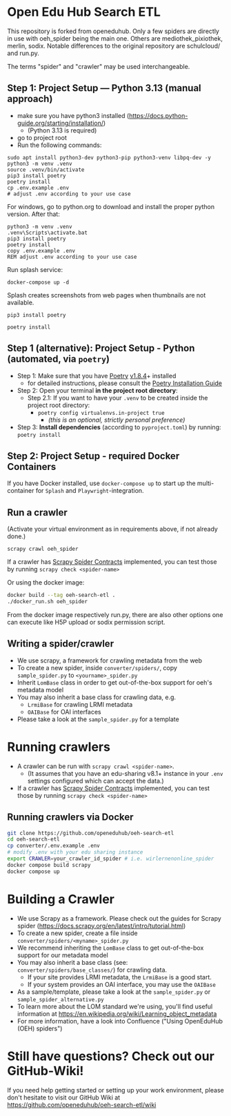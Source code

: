 # Open Edu Hub Search ETL

This repository is forked from openeduhub. Only a few spiders are directly in use
with oeh_spider being the main one. Others are mediothek_pixiothek, merlin, sodix.
Notable differences to the original repository are schulcloud/ and run.py.

The terms "spider" and "crawler" may be used interchangeable.

## Step 1: Project Setup — Python 3.13 (manual approach)

- make sure you have python3 installed (<https://docs.python-guide.org/starting/installation/>)
  - (Python 3.13 is required)
- go to project root
- Run the following commands:

```
sudo apt install python3-dev python3-pip python3-venv libpq-dev -y
python3 -m venv .venv
source .venv/bin/activate
pip3 install poetry
poetry install
cp .env.example .env
# adjust .env according to your use case
```

For windows, go to python.org to download and install the proper python version. After that:
```commandline
python3 -m venv .venv
.venv\Scripts\activate.bat
pip3 install poetry
poetry install
copy .env.example .env
REM adjust .env according to your use case
```

Run splash service:
```commandline
docker-compose up -d
```
Splash creates screenshots from web pages when thumbnails are not available.

`pip3 install poetry`

`poetry install`

## Step 1 (alternative): Project Setup - Python (automated, via `poetry`)

- Step 1: Make sure that you have [Poetry](https://python-poetry.org) [v1.8.4](https://github.com/python-poetry/poetry/releases/tag/1.8.4)+ installed
  - for detailed instructions, please consult the [Poetry Installation Guide](https://python-poetry.org/docs/#installation)
- Step 2: Open your terminal **in the project root directory**:
  - Step 2.1: If you want to have your `.venv` to be created inside the project root directory: 
    - `poetry config virtualenvs.in-project true`
      - *(this is an optional, strictly personal preference)* 
- Step 3: **Install dependencies** (according to `pyproject.toml`) by running: `poetry install`

## Step 2: Project Setup - required Docker Containers

If you have Docker installed, use `docker-compose up` to start up the multi-container for `Splash` and `Playwright`-integration.

## Run a crawler
(Activate your virtual environment as in requirements above, if not already done.)
```commandline
scrapy crawl oeh_spider
```

If a crawler has [Scrapy Spider Contracts](https://docs.scrapy.org/en/latest/topics/contracts.html#spiders-contracts) implemented, you can test those by running `scrapy check <spider-name>`

Or using the docker image:
```bash
docker build --tag oeh-search-etl .
./docker_run.sh oeh_spider
```
From the docker image respectively run.py, there are also other options one can execute like H5P upload or sodix permission script.

## Writing a spider/crawler

- We use scrapy, a framework for crawling metadata from the web
- To create a new spider, inside `converter/spiders/`, copy `sample_spider.py` to `<yourname>_spider.py`
- Inherit `LomBase` class in order to get out-of-the-box support for oeh's metadata model
- You may also inherit a base class for crawling data, e.g.
  - `LrmiBase` for crawling LRMI metadata
  - `OAIBase` for OAI interfaces
- Please take a look at the `sample_spider.py` for a template
# Running crawlers

- A crawler can be run with `scrapy crawl <spider-name>`. 
  - (It assumes that you have an edu-sharing v8.1+ instance in your `.env` settings configured which can accept the data.)
- If a crawler has [Scrapy Spider Contracts](https://docs.scrapy.org/en/latest/topics/contracts.html#spiders-contracts) implemented, you can test those by running `scrapy check <spider-name>`


## Running crawlers via Docker

```bash
git clone https://github.com/openeduhub/oeh-search-etl
cd oeh-search-etl
cp converter/.env.example .env
# modify .env with your edu sharing instance
export CRAWLER=your_crawler_id_spider # i.e. wirlernenonline_spider
docker compose build scrapy
docker compose up
```

# Building a Crawler

- We use Scrapy as a framework. Please check out the guides for Scrapy spider (https://docs.scrapy.org/en/latest/intro/tutorial.html)
- To create a new spider, create a file inside `converter/spiders/<myname>_spider.py`
- We recommend inheriting the `LomBase` class to get out-of-the-box support for our metadata model
- You may also inherit a base class (see: `converter/spiders/base_classes/`) for crawling data. 
  - If your site provides LRMI metadata, the `LrmiBase` is a good start. 
  - If your system provides an OAI interface, you may use the `OAIBase`
- As a sample/template, please take a look at the `sample_spider.py` or `sample_spider_alternative.py`
- To learn more about the LOM standard we're using, you'll find useful information at https://en.wikipedia.org/wiki/Learning_object_metadata
- For more information, have a look into Confluence ("Using OpenEduHub (OEH) spiders")

# Still have questions? Check out our GitHub-Wiki!
If you need help getting started or setting up your work environment, please don't hesitate to visit our GitHub Wiki at https://github.com/openeduhub/oeh-search-etl/wiki
